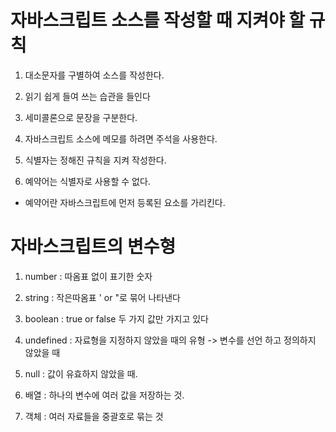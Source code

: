 # 자바스크립트 소스를 작성할 때 지켜야 할 규칙

1. 대소문자를 구별하여 소스를 작성한다.

2. 읽기 쉽게 들여 쓰는 습관을 들인다

3. 세미콜론으로 문장을 구분한다.

4. 자바스크립트 소스에 메모를 하려면 주석을 사용한다.

5. 식별자는 정해진 규칙을 지켜 작성한다.

6. 예약어는 식별자로 사용할 수 없다.
* <tab>예약어란 자바스크립트에 먼저 등록된 요소를 가리킨다.

# 자바스크립트의 변수형

1. number : 따옴표 없이 표기한 숫자

2. string : 작은따옴표 ' or "로 묶어 나타낸다

3. boolean : true or false 두 가지 값만 가지고 있다

4. undefined : 자료형을 지정하지 않았을 때의 유형 -> 변수를 선언 하고 정의하지 않았을 때

5. null : 값이 유효하지 않았을 때.

6. 배열 : 하나의 변수에 여러 값을 저장하는 것.

7. 객체 : 여러 자료들을 중괄호로 묶는 것